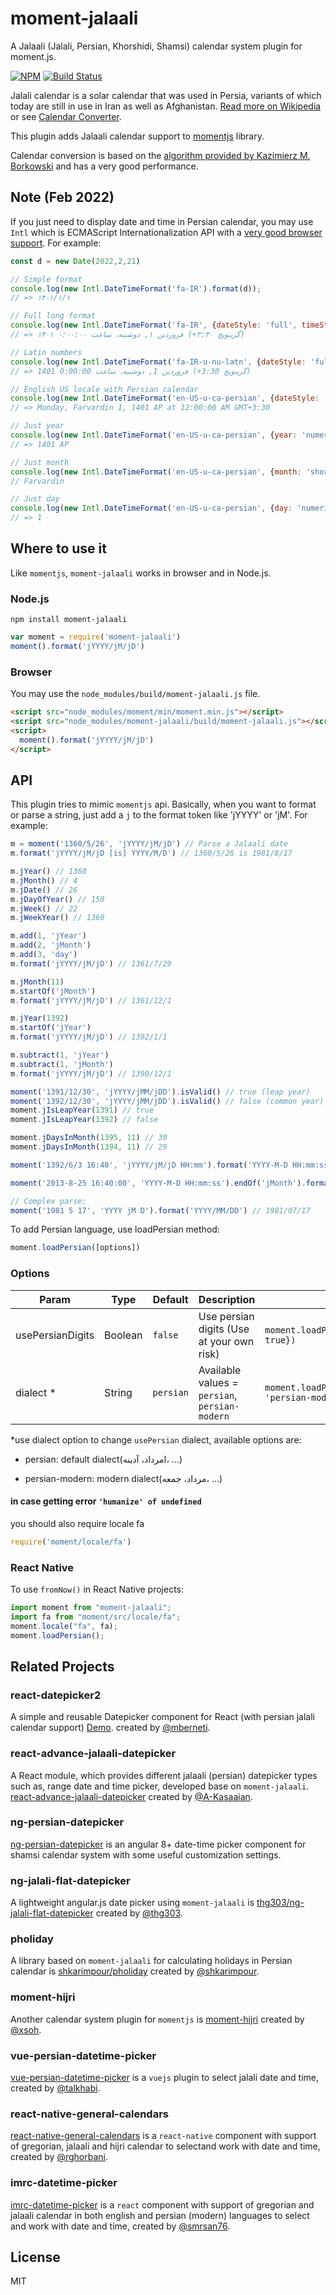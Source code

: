 # moment-jalaali

A Jalaali (Jalali, Persian, Khorshidi, Shamsi) calendar system plugin for moment.js.

[![NPM](https://img.shields.io/npm/v/moment-jalaali.svg)](https://www.npmjs.com/package/moment-jalaali)
[![Build Status](https://travis-ci.org/jalaali/moment-jalaali.png?branch=master)](https://travis-ci.org/jalaali/moment-jalaali)

Jalali calendar is a solar calendar that was used in Persia, variants of which today are still in use in Iran as well as Afghanistan. [Read more on Wikipedia](http://en.wikipedia.org/wiki/Jalali_calendar) or see [Calendar Converter](http://www.fourmilab.ch/documents/calendar/).

This plugin adds Jalaali calendar support to [momentjs](http://momentjs.com) library.

Calendar conversion is based on the [algorithm provided by Kazimierz M. Borkowski](http://www.astro.uni.torun.pl/~kb/Papers/EMP/PersianC-EMP.htm) and has a very good performance.

## Note (Feb 2022)

If you just need to display date and time in Persian calendar, you may use `Intl` which is ECMAScript Internationalization API with a [very good browser support](https://caniuse.com/mdn-javascript_builtins_intl_datetimeformat_format). For example:

```js
const d = new Date(2022,2,21)

// Simple format
console.log(new Intl.DateTimeFormat('fa-IR').format(d));
// => ۱۴۰۱/۱/۱

// Full long format
console.log(new Intl.DateTimeFormat('fa-IR', {dateStyle: 'full', timeStyle: 'long'}).format(d));
// => ۱۴۰۱ فروردین ۱, دوشنبه، ساعت ۰:۰۰:۰۰ (‎+۳:۳۰ گرینویچ)

// Latin numbers
console.log(new Intl.DateTimeFormat('fa-IR-u-nu-latn', {dateStyle: 'full', timeStyle: 'long'}).format(d));
// => 1401 فروردین 1, دوشنبه، ساعت 0:00:00 (‎+3:30 گرینویچ)

// English US locale with Persian calendar
console.log(new Intl.DateTimeFormat('en-US-u-ca-persian', {dateStyle: 'full', timeStyle: 'long'}).format(d));
// => Monday, Farvardin 1, 1401 AP at 12:00:00 AM GMT+3:30

// Just year
console.log(new Intl.DateTimeFormat('en-US-u-ca-persian', {year: 'numeric'}).format(d));
// => 1401 AP

// Just month
console.log(new Intl.DateTimeFormat('en-US-u-ca-persian', {month: 'short'}).format(d));
// Farvardin

// Just day
console.log(new Intl.DateTimeFormat('en-US-u-ca-persian', {day: 'numeric'}).format(d));
// => 1
```

## Where to use it

Like `momentjs`, `moment-jalaali` works in browser and in Node.js.

### Node.js

```shell
npm install moment-jalaali
```

```js
var moment = require('moment-jalaali')
moment().format('jYYYY/jM/jD')
```

### Browser

You may use the `node_modules/build/moment-jalaali.js` file.

```html
<script src="node_modules/moment/min/moment.min.js"></script>
<script src="node_modules/moment-jalaali/build/moment-jalaali.js"></script>
<script>
  moment().format('jYYYY/jM/jD')
</script>
```

## API

This plugin tries to mimic `momentjs` api. Basically, when you want to format or parse a string, just add a `j` to the format token like 'jYYYY' or 'jM'. For example:

```js
m = moment('1360/5/26', 'jYYYY/jM/jD') // Parse a Jalaali date
m.format('jYYYY/jM/jD [is] YYYY/M/D') // 1360/5/26 is 1981/8/17

m.jYear() // 1360
m.jMonth() // 4
m.jDate() // 26
m.jDayOfYear() // 150
m.jWeek() // 22
m.jWeekYear() // 1360

m.add(1, 'jYear')
m.add(2, 'jMonth')
m.add(3, 'day')
m.format('jYYYY/jM/jD') // 1361/7/29

m.jMonth(11)
m.startOf('jMonth')
m.format('jYYYY/jM/jD') // 1361/12/1

m.jYear(1392)
m.startOf('jYear')
m.format('jYYYY/jM/jD') // 1392/1/1

m.subtract(1, 'jYear')
m.subtract(1, 'jMonth')
m.format('jYYYY/jM/jD') // 1390/12/1

moment('1391/12/30', 'jYYYY/jMM/jDD').isValid() // true (leap year)
moment('1392/12/30', 'jYYYY/jMM/jDD').isValid() // false (common year)
moment.jIsLeapYear(1391) // true
moment.jIsLeapYear(1392) // false

moment.jDaysInMonth(1395, 11) // 30
moment.jDaysInMonth(1394, 11) // 29

moment('1392/6/3 16:40', 'jYYYY/jM/jD HH:mm').format('YYYY-M-D HH:mm:ss') // 2013-8-25 16:40:00

moment('2013-8-25 16:40:00', 'YYYY-M-D HH:mm:ss').endOf('jMonth').format('jYYYY/jM/jD HH:mm:ss') // 1392/6/31 23:59:59

// Complex parse:
moment('1981 5 17', 'YYYY jM D').format('YYYY/MM/DD') // 1981/07/17
```

To add Persian language, use loadPersian method:

```js
moment.loadPersian([options])
```

### Options

| Param            | Type    | Default   | Description                               | Example                                      |
| ---------------- | ------- | -------   | ----------------------------------------  | -------------------------------------------- |
| usePersianDigits | Boolean | `false`   | Use persian digits (Use at your own risk) | `moment.loadPersian({usePersianDigits: true})` |
| dialect *        | String  | `persian` | Available values = `persian`, `persian-modern` | `moment.loadPersian({dialect: 'persian-modern'})` |

*use dialect option to change `usePersian` dialect, available options are:

* persian: default dialect(امرداد، آدینه، ...)

* persian-modern: modern dialect(مرداد، جمعه، ...)

#### in case getting error `'humanize' of undefined`

you should also require locale fa

```js
require('moment/locale/fa')
```

### React Native

To use `fromNow()` in React Native projects:

```js
import moment from "moment-jalaali";
import fa from "moment/src/locale/fa";
moment.locale("fa", fa);
moment.loadPersian();
```

## Related Projects

### react-datepicker2

A simple and reusable Datepicker component for React (with persian jalali calendar support) [Demo](https://mberneti.github.io/react-datepicker2/).
created by [@mberneti](https://github.com/mberneti).

### react-advance-jalaali-datepicker

A React module, which provides different jalaali (persian) datepicker types such as, range date and time picker, developed base on `moment-jalaali`. [react-advance-jalaali-datepicker](https://github.com/A-Kasaaian/react-advance-jalaali-datepicker) created by [@A-Kasaaian](https://github.com/A-Kasaaian).

### ng-persian-datepicker

[ng-persian-datepicker](https://github.com/Saeed-Pooyanfar/ng-persian-datepicker) is an angular 8+ date-time picker component for shamsi calendar system with some useful customization settings.

### ng-jalali-flat-datepicker

A lightweight angular.js date picker using `moment-jalaali` is [thg303/ng-jalali-flat-datepicker](https://github.com/thg303/ng-jalali-flat-datepicker) created by [@thg303](https://github.com/thg303).

### pholiday

A library based on `moment-jalaali` for calculating holidays in Persian calendar is [shkarimpour/pholiday](https://github.com/shkarimpour/pholiday) created by [@shkarimpour](https://github.com/shkarimpour).

### moment-hijri

Another calendar system plugin for `momentjs` is [moment-hijri](https://github.com/xsoh/moment-hijri) created by [@xsoh](https://github.com/xsoh).

### vue-persian-datetime-picker

[vue-persian-datetime-picker](https://github.com/talkhabi/vue-persian-datetime-picker) is a `vuejs` plugin to select jalali date and time, created by [@talkhabi](https://github.com/talkhabi).

### react-native-general-calendars

[react-native-general-calendars](https://github.com/rghorbani/react-native-general-calendars) is a `react-native` component with support of gregorian, jalaali and hijri calendar to selectand work with date and time, created by [@rghorbani](https://github.com/rghorbani).

### imrc-datetime-picker

[imrc-datetime-picker](https://github.com/smrsan76/imrc-datetime-picker) is a `react` component with support of gregorian and jalaali calendar in both english and persian (modern) languages to select and work with date and time, created by [@smrsan76](https://github.com/smrsan76).

## License

MIT
